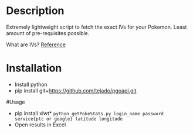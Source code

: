 # Description
Extremely lightweight script to fetch the exact IVs for your Pokemon.  Least amount of pre-requisites possible.  


What are IVs? [Reference](http://gaming.stackexchange.com/questions/276692/in-pokemon-go-what-are-my-pokemons-hidden-iv-stats-and-why-do-they-matter)

# Installation
* Install python
* pip install git+https://github.com/tejado/pgoapi.git

#Usage
* pip install xlwt* `python getPokeStats.py login_name password service{ptc or google} latitude longitude`
* Open results in Excel